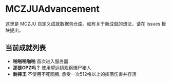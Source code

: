# MCZJUAdvancement

这里是 MCZJU 自定义成就数据包仓库。如有关于新成就的想法，请在 Issues 板块提出。



## 当前成就列表

- **啪啪啪啪啪**
  首次进入服务器
- **那是OPZ吗？**
  使用望远镜观察僵尸猪人
- **耐摔王**
  不使用不死图腾, 承受一次512格以上的摔落伤害并存活
